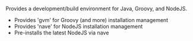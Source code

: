 Provides a development/build environment for Java, Groovy, and NodeJS.

* Provides 'gvm' for Groovy (and more) installation management
* Provides 'nave' for NodeJS installation management
* Pre-installs the latest NodeJS via nave
